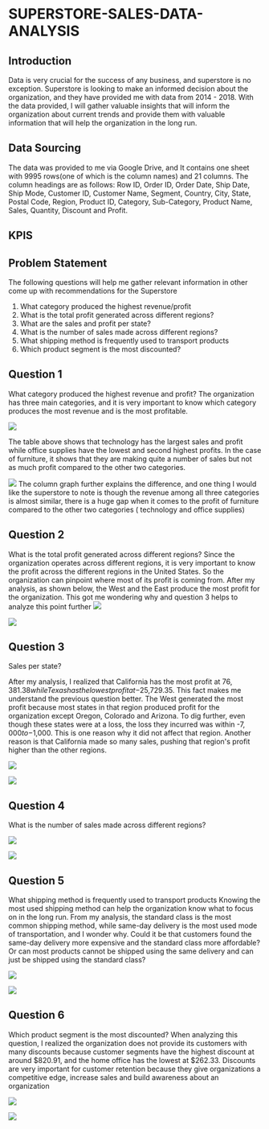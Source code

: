 # SUPERSTORE-SALES-DATA-ANALYSIS
## Introduction 
Data is very crucial for the success of any business, and superstore is no exception. Superstore is looking to make an informed decision about the organization, and they have provided me with data from 2014 - 2018. With the data provided, I will gather valuable insights that will inform the organization about current trends and provide them with valuable information that will help the organization in the long run.
## Data Sourcing 
The data was provided to me via Google Drive, and It contains one sheet with 9995 rows(one of which is the column names) and 21 columns. The column headings are as follows: Row ID, Order ID, Order Date, Ship Date, Ship Mode, Customer ID, Customer Name, Segment, Country, City, State, Postal Code, Region, Product ID, Category, Sub-Category, Product Name, Sales, Quantity, Discount and Profit.


## KPIS 


## Problem Statement 
 The following questions will help me gather relevant information in other come up with recommendations for the Superstore 
1. What category produced the highest revenue/profit 
2. What is the total profit generated across different regions?
3. What are the sales and profit per state? 
4. What is the number of sales made across different regions?
5. What shipping method is frequently used to transport products 
6. Which product segment is the most discounted? 




## Question 1 
What category produced the highest revenue and profit? 
The organization has three main categories, and it is very important to know which category produces the most revenue and is the most profitable. 


![](Question1_Analysis.jpg) 

The table above shows that technology has the largest sales and profit while office supplies have the lowest and second highest profits. In the case of furniture, it shows that they are making quite a number of sales but not as much profit compared to the other two categories.

![](Question1_Visuals.jpg) 
The column graph further explains the difference, and one thing I would like the superstore to note is though the revenue among all three categories is almost similar, there is a huge gap when it comes to the profit of furniture compared to the other two categories ( technology and office supplies) 

## Question 2 
 What is the total profit generated across different regions? 
Since the organization operates across different regions, it is very important to know the profit across the different regions in the United States. So the organization can pinpoint where most of its profit is coming from. After my analysis, as shown below, the West and the East produce the most profit for the organization. This got me wondering why
and question 3 helps to analyze this point further 
![](Question2_Analysis.jpg) 

![](Question2_Visuals.jpg) 

## Question 3

 Sales per state? 

After my analysis, I realized that California has the most profit at $76,381.38 while Texas has the lowest profit at -$25,729.35. This fact makes me understand the previous question better. The West generated the most profit because most states in that region produced profit for the organization except Oregon, Colorado and Arizona. To dig further, even though these states were at a loss, the loss they incurred was within -$7,000 to -$1,000. This is one reason why it did not affect that region. Another reason is that California made so many sales, pushing that region's profit higher than the other regions. 

 
 ![](Question6_Visuals.png) 


  ![](Question6_Analysis.png) 


 ## Question 4
 What is the number of sales made across different regions?
 
  ![](Question3_Analysis.jpg) 


 ![](Question3_Visuals.jpg) 


  
 ## Question 5
 What shipping method is frequently used to transport products 
Knowing the most used shipping method can help the organization know what to focus on in the long run. From my analysis, the standard class is the most common shipping method, while same-day delivery is the most used mode of transportation, and I wonder why. Could it be that customers found the same-day delivery more expensive and the standard class more affordable? Or can most products cannot be shipped using the same delivery and can just be shipped using the standard class? 

  ![](Question4_Analysis.jpg) 


 ![](Question4_Visuals.jpg) 

 
 ## Question 6
 Which product segment is the most discounted? 
 When analyzing this question, I realized the organization does not provide its customers with many discounts because customer segments have the highest discount at around $820.91, and the home office has the lowest at $262.33. Discounts are very important for customer retention because they give organizations a competitive edge, increase sales and build awareness about an organization 


  ![](Question5_Analysis.jpg) 


 ![](Question5_Visuals.jpg) 


 

